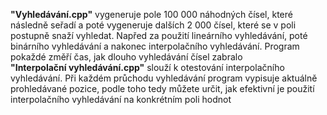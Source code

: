 **"Vyhledávání.cpp"** vygeneruje pole 100 000 náhodných čísel, které následně seřadí a poté vygeneruje dalších 2 000 čísel, které se v poli postupně snaží vyhledat. Napřed za použití lineárního vyhledávání, poté binárního vyhledávání a nakonec interpolačního vyhledávání. Program pokaždé změří čas, jak dlouho vyhledávání čísel zabralo<br>
**"Interpolační vyhledávání.cpp"** slouží k otestování interpolačního vyhledávání. Při každém průchodu vyhledávání program vypisuje aktuálně prohledávané pozice, podle toho tedy můžete určit, jak efektivní je použití interpolačního vyhledávání na konkrétním poli hodnot